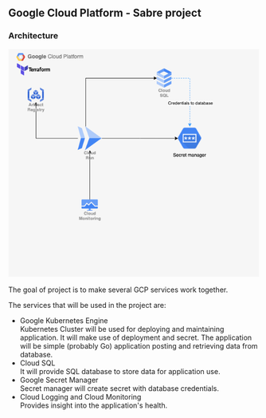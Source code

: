 ## Google Cloud Platform - Sabre project
### Architecture
![](diagram.png)

The goal of project is to make several GCP services work together. 

The services that will be used in the project are:
* Google Kubernetes Engine  
  Kubernetes Cluster will be used for deploying and maintaining application. It will make use of deployment and secret.
  The application will be simple (probably Go) application posting and retrieving data from database.
* Cloud SQL  
  It will provide SQL database to store data for application use.
* Google Secret Manager  
  Secret manager will create secret with database credentials.
* Cloud Logging and Cloud Monitoring  
  Provides insight into the application's health.
